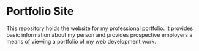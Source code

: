 # Portfolio Site

This repository holds the website for my professional portfolio. It provides basic information about my person and provides prospective employers a means of viewing a portfolio of my web development work. 
